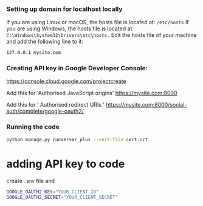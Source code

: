 ### Setting up domain for localhost locally
If you are using Linux or macOS, the hosts file is located at: 
`/etc/hosts` 
If you are using Windows, the hosts file is located at: 
`C:\Windows\System32\Drivers\etc\hosts.`
Edit the hosts file of your machine and add the following line to it:
```bash
127.0.0.1 mysite.com
```
### Creating API key in Google Developer Console:
https://console.cloud.google.com/projectcreate

Add this for 'Authorised JavaScript origins'
https://mysite.com:8000

Add this for ' Authorised redirect URIs '
https://mysite.com:8000/social-auth/complete/google-oauth2/

### Running the code 
```bash
python manage.py runserver_plus --cert-file cert.crt
```

# adding API key to code
create `.env` file and 
```bash
GOOGLE_OAUTH2_KEY="YOUR_CLIENT_ID"
GOOGLE_OAUTH2_SECRET="YOUR_CLIENT_SECRET"
```